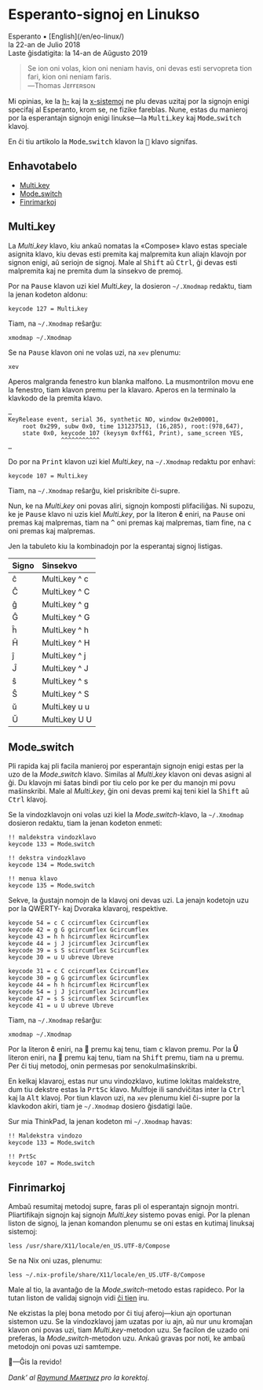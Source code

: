 Esperanto-signoj en Linukso
===========================

<div class="center">Esperanto ▪ [English](/en/eo-linux/)</div>
<div class="center">la 22-an de Julio 2018</div>
<div class="center">Laste ĝisdatigita: la 14-an de Aŭgusto 2019</div>

>Se ion oni volas, kion oni neniam havis, oni devas esti servopreta tion fari, kion oni neniam
>faris.<br>
>―Thomas Jᴇғғᴇʀsᴏɴ

Mi opinias, ke la [h-](https://eo.wikipedia.org/wiki/H-sistemo) kaj la
[x-sistemoj](https://eo.wikipedia.org/wiki/X-sistemo) ne plu devas uzitaj por la signojn enigi
specifaj al Esperanto, krom se, ne fizike fareblas. Nune, estas du manieroj por la
esperantajn signojn enigi linukse—la <kbd>Multi‎ߺ‎key</kbd> kaj <kbd>Mode‎ߺ‎switch</kbd> klavoj.

En ĉi tiu artikolo la <kbd>Mode‎ߺ‎switch</kbd> klavon la <kbd>🐧</kbd> klavo signifas.


<a name="et"></a>Enhavotabelo
-----------------------------

- [Multi‎ߺ‎key](#multikey)
- [Mode‎ߺ‎switch](#modeswitch)
- [Finrimarkoj](#finrimarkoj)


<a name="multikey"></a>Multi‎ߺ‎key
--------------------------------

La *Multi‎ߺ‎key* klavo, kiu ankaŭ nomatas la «Compose» klavo estas speciale asignita klavo, kiu devas
esti premita kaj malpremita kun aliajn klavojn por signon enigi, aŭ seriojn de signoj. Male al
<kbd>Shift</kbd> aŭ <kbd>Ctrl</kbd>, ĝi devas esti malpremita kaj ne premita dum la sinsekvo de
premoj.

Por na <kbd>Pause</kbd> klavon uzi kiel *Multi‎ߺ‎key*, la dosieron `~/.Xmodmap` redaktu, tiam la
jenan kodeton aldonu:

    keycode 127 = Multi‎ߺ‎key

Tiam, na `~/.Xmodmap` reŝarĝu:

    xmodmap ~/.Xmodmap

Se na <kbd>Pause</kbd> klavon oni ne volas uzi, na `xev` plenumu:

    xev

Aperos malgranda fenestro kun blanka malfono. La musmontrilon movu ene la fenestro, tiam klavon
premu per la klavaro. Aperos en la terminalo la klavkodo de la premita klavo.

```
…
KeyRelease event, serial 36, synthetic NO, window 0x2e00001,
    root 0x299, subw 0x0, time 131237513, (16,285), root:(978,647),
    state 0x0, keycode 107 (keysym 0xff61, Print), same_screen YES,
               ^^^^^^^^^^^
…
```

Do por na <kbd>Print</kbd> klavon uzi kiel *Multi‎ߺ‎key*, na `~/.Xmodmap` redaktu por enhavi:

    keycode 107 = Multi‎ߺ‎key

Tiam, na `~/.Xmodmap` reŝarĝu, kiel priskribite ĉi-supre.

Nun, ke na *Multi‎ߺ‎key* oni povas aliri, signojn komposti plifaciliĝas. Ni supozu, ke je
<kbd>Pause</kbd> klavo ni uzis kiel *Multi‎ߺ‎key*, por la literon **ĉ** eniri, na <kbd>Pause</kbd> oni
premas kaj malpremas, tiam na <kbd>&#94;</kbd> oni premas kaj malpremas, tiam fine, na <kbd>c</kbd>
oni premas kaj malpremas.

Jen la tabuleto kiu la kombinadojn por la esperantaj signoj listigas.

| Signo     | Sinsekvo       |
| :-------- | :------------- |
| ĉ         | Multi‎ߺ‎key ^ c  |
| Ĉ         | Multi‎ߺ‎key ^ C  |
| ĝ         | Multi‎ߺ‎key ^ g  |
| Ĝ         | Multi‎ߺ‎key ^ G  |
| ĥ         | Multi‎ߺ‎key ^ h  |
| Ĥ         | Multi‎ߺ‎key ^ H  |
| ĵ         | Multi‎ߺ‎key ^ j  |
| Ĵ         | Multi‎ߺ‎key ^ J  |
| ŝ         | Multi‎ߺ‎key ^ s  |
| Ŝ         | Multi‎ߺ‎key ^ S  |
| ŭ         | Multi‎ߺ‎key u u  |
| Ŭ         | Multi‎ߺ‎key U U  |



<a name="modeswitch"></a>Mode‎ߺ‎switch
------------------------------------

Pli rapida kaj pli facila manieroj por esperantajn signojn enigi estas per la uzo de la
*Mode‎ߺ‎switch* klavo. Similas al *Multi‎ߺ‎key* klavon oni devas asigni al ĝi. Du klavojn mi ŝatas bindi
por tiu celo por ke per du manojn mi povu maŝinskribi. Male al *Multi‎ߺ‎key*, ĝin oni devas premi kaj
teni kiel la <kbd>Shift</kbd> aŭ <kbd>Ctrl</kbd> klavoj.

Se la vindozklavojn oni volas uzi kiel la *Mode‎ߺ‎switch*-klavo, la `~/.Xmodmap` dosieron redaktu, tiam la
jenan kodeton enmeti:

```
!! maldekstra vindozklavo
keycode 133 = Mode‎ߺ‎switch

!! dekstra vindozklavo
keycode 134 = Mode‎ߺ‎switch

!! menua klavo
keycode 135 = Mode‎ߺ‎switch
```

Sekve, la ĝustajn nomojn de la klavoj oni devas uzi. La jenajn kodetojn uzu por la QWERTY- kaj Dvoraka klavaroj, respektive.

```
keycode 54 = c C ccircumflex Ccircumflex
keycode 42 = g G gcircumflex Gcircumflex
keycode 43 = h h hcircumflex Hcircumflex
keycode 44 = j J jcircumflex Jcircumflex
keycode 39 = s S scircumflex Scircumflex
keycode 30 = u U ubreve Ubreve
```

```
keycode 31 = c C ccircumflex Ccircumflex
keycode 30 = g G gcircumflex Gcircumflex
keycode 44 = h h hcircumflex Hcircumflex
keycode 54 = j J jcircumflex Jcircumflex
keycode 47 = s S scircumflex Scircumflex
keycode 41 = u U ubreve Ubreve
```

Tiam, na `~/.Xmodmap` reŝarĝu:

    xmodmap ~/.Xmodmap

Por la literon **ĉ** eniri, na 🐧 premu kaj tenu, tiam <kbd>c</kbd> klavon premu. Por la **Ŭ**
literon eniri, na 🐧 premu kaj tenu, tiam na <kbd>Shift</kbd> premu, tiam na <kbd>u</kbd> premu. Per
ĉi tiuj metodoj, onin permesas por senokulmaŝinskribi.

En kelkaj klavaroj, estas nur unu vindozklavo, kutime lokitas maldekstre, dum tiu dekstre estas
la <kbd>PrtSc</kbd> klavo. Multfoje ili sandviĉitas inter la <kbd>Ctrl</kbd> kaj la
<kbd>Alt</kbd> klavoj. Por tiun klavon uzi, na `xev` plenumu kiel ĉi-supre por la klavkodon akiri, tiam
je `~/.Xmodmap` dosiero ĝisdatigi laŭe.

Sur mia ThinkPad, la jenan kodeton mi `~/.Xmodmap` havas:

```
!! Maldekstra vindozo
keycode 133 = Mode‎ߺ‎switch

!! PrtSc
keycode 107 = Mode‎ߺ‎switch
```


<a name="finrimarkoj"></a>Finrimarkoj
-------------------------------------

Ambaŭ resumitaj metodoj supre, faras pli ol esperantajn signojn montri. Pliartifikajn signojn
kaj signojn *Multi‎ߺ‎key* sistemo povas enigi. Por la plenan liston de signoj, la jenan komandon
plenumu se oni estas en kutimaj linuksaj sistemoj:

    less /usr/share/X11/locale/en_US.UTF-8/Compose

Se na Nix oni uzas, plenumu:

    less ~/.nix-profile/share/X11/locale/en_US.UTF-8/Compose

Male al tio, la avantaĝo de la *Mode‎ߺ‎switch*-metodo estas rapideco. Por la tutan liston de validaj
signojn vidi [ĉi tien](http://wiki.linuxquestions.org/wiki/List_of_Keysyms_Recognised_by_Xmodmap)
iru.

Ne ekzistas la plej bona metodo por ĉi tiuj aferoj—kiun ajn oportunan sistemon uzu. Se la
vindozklavoj jam uzatas por iu ajn, aŭ nur unu kromaĵan klavon oni povas uzi, tiam
*Multi‎ߺ‎key*-metodon uzu. Se facilon de uzado oni preferas, la *Mode‎ߺ‎switch*-metodon uzu. Ankaŭ
gravas por noti, ke ambaŭ metodojn oni povas uzi samtempe.

🐧—Ĝis la revido!

_Dank’ al [Raymund Mᴀʀᴛɪɴᴇᴢ](https://zhaqenl.github.io) pro la korektoj._
